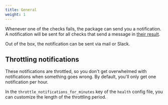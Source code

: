 ```yaml
---
title: General
weight: 1
---
```


Whenever one of the checks fails, the package can send you a notification. A notification will be sent for all checks that send a message in [their result](/docs/laravel-health/v1/basic-usage/creating-custom-checks#creating-results).

Out of the box, the notification can be sent via mail or Slack.

## Throttling notifications

These notifications are throttled, so you don't get overwhelmed with notifications when something goes wrong. By default, you'll only get one notification per hour.

In the `throttle_notifications_for_minutes` key of the `health` config file, you can customize the length of the throttling period.
